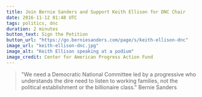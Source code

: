 ```yaml
---
title: Join Bernie Sanders and Support Keith Ellison for DNC Chair
date: 2016-11-12 01:48 UTC
tags: politics, dnc
duration: 2 minutes
button_text: Sign the Petition
button_url: "https://go.berniesanders.com/page/s/keith-ellison-dnc"
image_url: "keith-ellison-dnc.jpg"
image_alt: "Keith Ellison speaking at a podium"
image_credit: Center for American Progress Action Fund
---
```


> "We need a Democratic National Committee led by a progressive who understands
> the dire need to listen to working families, not the political establishment
> or the billionaire class." Bernie Sanders

